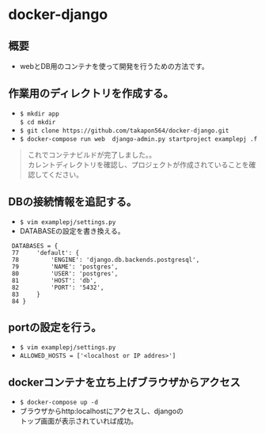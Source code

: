 # docker-django

## 概要  
  * webとDB用のコンテナを使って開発を行うための方法です。


## 作業用のディレクトリを作成する。  
* `$ mkdir app`  
`$ cd mkdir`  
* `$ git clone https://github.com/takapon564/docker-django.git`  
* `$ docker-compose run web  django-admin.py startproject examplepj .f`
> これでコンテナビルドが完了しました。。  
カレントディレクトリを確認し、プロジェクトが作成されていることを確認してください。  
## DBの接続情報を追記する。
* `$ vim examplepj/settings.py`  
* DATABASEの設定を書き換える。  
```
 DATABASES = {
 77     'default': {
 78         'ENGINE': 'django.db.backends.postgresql',
 79         'NAME': 'postgres',
 80         'USER': 'postgres',
 81         'HOST': 'db',
 82         'PORT': '5432',
 83     }
 84 }
```
## portの設定を行う。  
* `$ vim examplepj/settings.py`  
* `ALLOWED_HOSTS = ['<localhost or IP addres>']`  
## dockerコンテナを立ち上げブラウザからアクセス  
* `$ docker-compose up -d`  
* ブラウザからhttp:localhostにアクセスし、djangoの  
トップ画面が表示されていれば成功。
